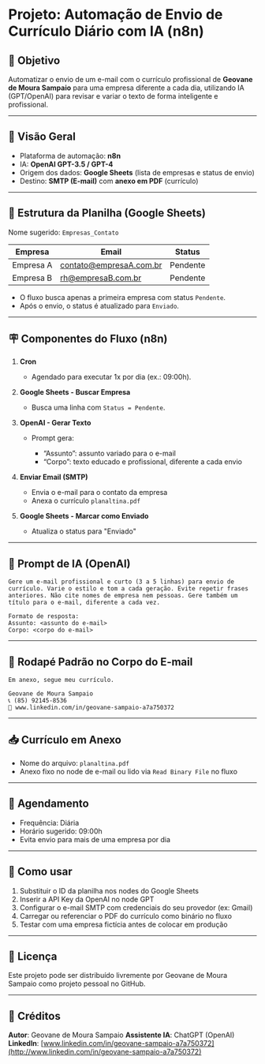 # Projeto: Automação de Envio de Currículo Diário com IA (n8n)

## 📅 Objetivo

Automatizar o envio de um e-mail com o currículo profissional de **Geovane de Moura Sampaio** para uma empresa diferente a cada dia, utilizando IA (GPT/OpenAI) para revisar e variar o texto de forma inteligente e profissional.

---

## 🧰 Visão Geral

* Plataforma de automação: **n8n**
* IA: **OpenAI GPT-3.5 / GPT-4**
* Origem dos dados: **Google Sheets** (lista de empresas e status de envio)
* Destino: **SMTP (E-mail)** com **anexo em PDF** (currículo)

---

## 📂 Estrutura da Planilha (Google Sheets)

Nome sugerido: `Empresas_Contato`

| Empresa   | Email                                                     | Status   |
| --------- | --------------------------------------------------------- | -------- |
| Empresa A | [contato@empresaA.com.br](mailto:contato@empresaA.com.br) | Pendente |
| Empresa B | [rh@empresaB.com.br](mailto:rh@empresaB.com.br)           | Pendente |

* O fluxo busca apenas a primeira empresa com status `Pendente`.
* Após o envio, o status é atualizado para `Enviado`.

---

## 🪧 Componentes do Fluxo (n8n)

1. **Cron**

   * Agendado para executar 1x por dia (ex.: 09:00h).

2. **Google Sheets - Buscar Empresa**

   * Busca uma linha com `Status = Pendente`.

3. **OpenAI - Gerar Texto**

   * Prompt gera:

     * “Assunto”: assunto variado para o e-mail
     * “Corpo”: texto educado e profissional, diferente a cada envio

4. **Enviar Email (SMTP)**

   * Envia o e-mail para o contato da empresa
   * Anexa o currículo `planaltina.pdf`

5. **Google Sheets - Marcar como Enviado**

   * Atualiza o status para "Enviado"

---

## 🧐 Prompt de IA (OpenAI)

```text
Gere um e-mail profissional e curto (3 a 5 linhas) para envio de currículo. Varie o estilo e tom a cada geração. Evite repetir frases anteriores. Não cite nomes de empresa nem pessoas. Gere também um título para o e-mail, diferente a cada vez.

Formato de resposta:
Assunto: <assunto do e-mail>
Corpo: <corpo do e-mail>
```

---

## 💼 Rodapé Padrão no Corpo do E-mail

```text
Em anexo, segue meu currículo.

Geovane de Moura Sampaio
📞 (85) 92145-8536
🔗 www.linkedin.com/in/geovane-sampaio-a7a750372
```

---

## 📥 Currículo em Anexo

* Nome do arquivo: `planaltina.pdf`
* Anexo fixo no node de e-mail ou lido via `Read Binary File` no fluxo

---

## 📆 Agendamento

* Frequência: Diária
* Horário sugerido: 09:00h
* Evita envio para mais de uma empresa por dia

---

## 🚀 Como usar

1. Substituir o ID da planilha nos nodes do Google Sheets
2. Inserir a API Key da OpenAI no node GPT
3. Configurar o e-mail SMTP com credenciais do seu provedor (ex: Gmail)
4. Carregar ou referenciar o PDF do currículo como binário no fluxo
5. Testar com uma empresa fictícia antes de colocar em produção

---

## 📄 Licença

Este projeto pode ser distribuído livremente por Geovane de Moura Sampaio como projeto pessoal no GitHub.

---

## 📏 Créditos

**Autor**: Geovane de Moura Sampaio
**Assistente IA**: ChatGPT (OpenAI)
**LinkedIn**: [www.linkedin.com/in/geovane-sampaio-a7a750372](http://www.linkedin.com/in/geovane-sampaio-a7a750372)
